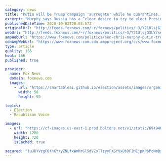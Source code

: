 ```yaml
---
category: news
title: "Putin will be Trump campaign 'surrogate' while he quarantines, Dem Sen. Chris Murphy says"
excerpt: "Murphy says Russia has a “clear desire to try to elect President Trump to a second term.”"
publishedDateTime: 2020-10-02T20:03:57Z
originalUrl: "http://feeds.foxnews.com/~r/foxnews/politics/~3/Y21UlsjG3LY/sen-chris-murphy-putin-trump-campaign-surrogate-coronavirus"
webUrl: "http://feeds.foxnews.com/~r/foxnews/politics/~3/Y21UlsjG3LY/sen-chris-murphy-putin-trump-campaign-surrogate-coronavirus"
ampWebUrl: "https://www.foxnews.com/politics/sen-chris-murphy-putin-trump-campaign-surrogate-coronavirus.amp"
cdnAmpWebUrl: "https://www-foxnews-com.cdn.ampproject.org/c/s/www.foxnews.com/politics/sen-chris-murphy-putin-trump-campaign-surrogate-coronavirus.amp"
type: article
quality: 166
heat: 166
published: true

provider:
  name: Fox News
  domain: foxnews.com
  images:
    - url: "https://smartableai.github.io/election/assets/images/organizations/foxnews.com-50x50.jpg"
      width: 50
      height: 50

topics:
  - Election
  - Republican Voice

images:
  - url: "https://cf-images.us-east-1.prod.boltdns.net/v1/static/694940094001/f9e60596-3e66-4c43-961c-c2d3465b8270/72404b90-658f-4350-b0df-1676b54306a0/1280x720/match/image.jpg"
    width: 1280
    height: 720
    isCached: true

secured: "luJUYVzgF6thKY+yZNLfxWmMrGl5dVZoTTzyyFXSYVxDbDFIMEjpKP6PcNmBzapSHT+v4y/KVtsNijRAy09a9SCQrZRBziZETKlLgfrbNJ/xhMMi6nh28jm1ZoVUQSOzZ91S+pzYLcb6pHB3KeO6il8Gq2a7HVFwfphT65xwrSbGEIw6YI/xgwDOVVQrVc2JtlfdnqW1gxdylteUjLEydw88nCIsX2fqrlxi8I5cQUU7FaBOJTJHN4hC8JoA1O3XfRfNYtbbwc6nD+ALbXFQRK+de3X95ghdFSSBTAhrLzT8/kznyvMLLH5FY2OosWOwfimL8/hiq3aI3BzDuEkCWJ4ccYaO/PWzXucAA5zy6bI=;d7X0WslK7K0iUy66eXkTCw=="
---
```


